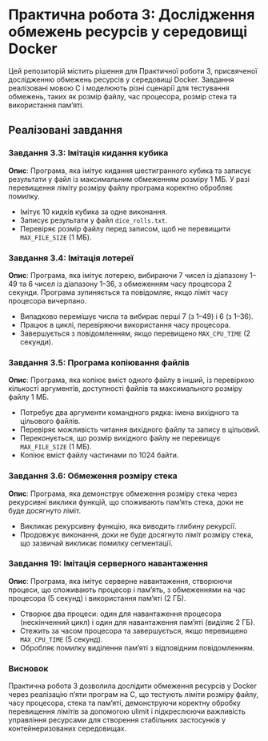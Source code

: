 # Практична робота 3: Дослідження обмежень ресурсів у середовищі Docker

Цей репозиторій містить рішення для Практичної роботи 3, присвяченої дослідженню обмежень ресурсів у середовищі Docker. Завдання реалізовані мовою C і моделюють різні сценарії для тестування обмежень, таких як розмір файлу, час процесора, розмір стека та використання пам’яті.

## Реалізовані завдання

### Завдання 3.3: Імітація кидання кубика
**Опис**: Програма, яка імітує кидання шестигранного кубика та записує результати у файл із максимальним обмеженням розміру 1 МБ. У разі перевищення ліміту розміру файлу програма коректно обробляє помилку.

- Імітує 10 кидків кубика за одне виконання.
- Записує результати у файл `dice_rolls.txt`.
- Перевіряє розмір файлу перед записом, щоб не перевищити `MAX_FILE_SIZE` (1 МБ).

### Завдання 3.4: Імітація лотереї
**Опис**: Програма, яка імітує лотерею, вибираючи 7 чисел із діапазону 1–49 та 6 чисел із діапазону 1–36, з обмеженням часу процесора 2 секунди. Програма зупиняється та повідомляє, якщо ліміт часу процесора вичерпано.

- Випадково перемішує числа та вибирає перші 7 (з 1–49) і 6 (з 1–36).
- Працює в циклі, перевіряючи використання часу процесора.
- Завершується з повідомленням, якщо перевищено `MAX_CPU_TIME` (2 секунди).


### Завдання 3.5: Програма копіювання файлів
**Опис**: Програма, яка копіює вміст одного файлу в інший, із перевіркою кількості аргументів, доступності файлів та максимального розміру файлу 1 МБ.

- Потребує два аргументи командного рядка: імена вихідного та цільового файлів.
- Перевіряє можливість читання вихідного файлу та запису в цільовий.
- Переконується, що розмір вихідного файлу не перевищує `MAX_FILE_SIZE` (1 МБ).
- Копіює вміст файлу частинами по 1024 байти.


### Завдання 3.6: Обмеження розміру стека
**Опис**: Програма, яка демонструє обмеження розміру стека через рекурсивні виклики функцій, що споживають пам’ять стека, доки не буде досягнуто ліміт.

- Викликає рекурсивну функцію, яка виводить глибину рекурсії.
- Продовжує виконання, доки не буде досягнуто ліміт розміру стека, що зазвичай викликає помилку сегментації.

### Завдання 19: Імітація серверного навантаження
**Опис**: Програма, яка імітує серверне навантаження, створюючи процеси, що споживають процесор і пам’ять, з обмеженнями на час процесора (5 секунд) і використання пам’яті (2 ГБ).

- Створює два процеси: один для навантаження процесора (нескінченний цикл) і один для навантаження пам’яті (виділяє 2 ГБ).
- Стежить за часом процесора та завершується, якщо перевищено `MAX_CPU_TIME` (5 секунд).
- Обробляє помилку виділення пам’яті з відповідним повідомленням.

### Висновок

Практична робота 3 дозволила дослідити обмеження ресурсів у Docker через реалізацію п’яти програм на C, що тестують ліміти розміру файлу, часу процесора, стека та пам’яті, демонструючи коректну обробку перевищення лімітів за допомогою ulimit і підкреслюючи важливість управління ресурсами для створення стабільних застосунків у контейнеризованих середовищах.